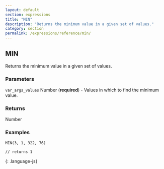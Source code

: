 ```yaml
---
layout: default
section: expressions
title: "MIN"
description: "Returns the minimum value in a given set of values."
category: section
permalink: /expressions/reference/min/
---
```


## MIN

Returns the minimum value in a given set of values.

### Parameters

`var_args_values` Number (__required__) - Values in which to find the minimum value.

### Returns

Number

### Examples

~~~
MIN(3, 1, 322, 76)

// returns 1
~~~
{: .language-js}